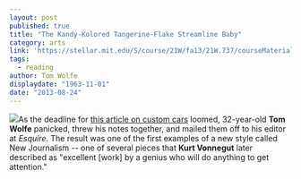 ```yaml
---
layout: post
published: true
title: "The Kandy-Kolored Tangerine-Flake Streamline Baby"
category: arts
link: 'https://stellar.mit.edu/S/course/21W/fa13/21W.737/courseMaterial/topics/topic10/readings/Tom_Wolfe_-_Kandy-Kolored---ke_Streamline_Baby/Tom_Wolfe_-_Kandy-Kolored---ke_Streamline_Baby.pdf'
tags: 
  - reading
author: Tom Wolfe
displaydate: "1963-11-01"
date: "2013-08-24"
---
```


![](http://static.guim.co.uk/sys-images/Media/Pix/pictures/2010/7/30/1280485308040/Tom-Wolfe-006.jpg)As the deadline for <a href="https://stellar.mit.edu/S/course/21W/fa13/21W.737/courseMaterial/topics/topic10/readings/Tom_Wolfe_-_Kandy-Kolored---ke_Streamline_Baby/Tom_Wolfe_-_Kandy-Kolored---ke_Streamline_Baby.pdf">this article on custom cars</a> loomed, 32-year-old **Tom Wolfe** panicked, threw his notes together, and mailed them off to his editor at _Esquire_. The result was one of the first examples of a new style called New Journalism -- one of several pieces that **Kurt Vonnegut** later described as "excellent [work] by a genius who will do anything to get attention."